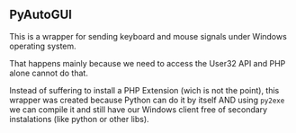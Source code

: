 PyAutoGUI
-----------------

This is a wrapper for sending keyboard and mouse signals
under Windows operating system.

That happens mainly because we need to access the User32 API
and PHP alone cannot do that.

Instead of suffering to install a PHP Extension (wich is not the point),
this wrapper was created because Python can do it by itself AND
using `py2exe` we can compile it and still have our Windows client free
of secondary instalations (like python or other libs).